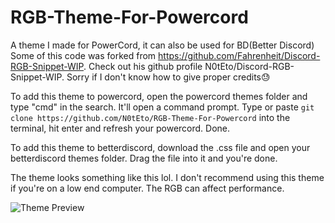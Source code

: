 # RGB-Theme-For-Powercord
A theme I made for PowerCord, it can also be used for BD(Better Discord)
Some of this code was forked from https://github.com/Fahrenheit/Discord-RGB-Snippet-WIP. Check out his github profile N0tEto/Discord-RGB-Snippet-WIP.
Sorry if I don't know how to give proper credits😓

To add this theme to powercord, open the powercord themes folder and type "cmd" in the search. It'll open a command prompt. Type or paste ```git clone https://github.com/N0tEto/RGB-Theme-For-Powercord``` into the terminal, hit enter and refresh your powercord. Done.

To add this theme to betterdiscord, download the .css file and open your betterdiscord themes folder. Drag the file into it and you're done.

The theme looks something like this lol. I don't recommend using this theme if you're on a low end computer. The RGB can affect performance.

![Theme Preview](https://user-images.githubusercontent.com/67561674/129493271-6d398aac-4f06-485f-a329-34d7f637f68b.png)
